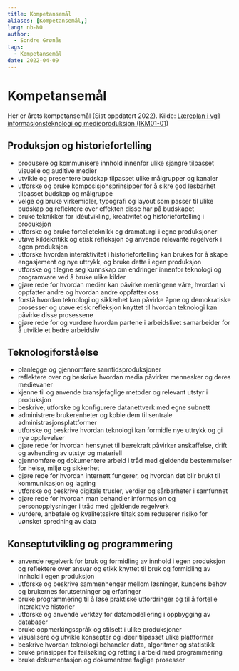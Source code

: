 ```yaml
---
title: Kompetansemål
aliases: [Kompetansemål,]
lang: nb-NO
author:
  - Sondre Grønås
tags:
  - Kompetansemål
date: 2022-04-09
---
```

# Kompetansemål
Her er årets kompetansemål (Sist oppdatert 2022). Kilde: [Læreplan i vg1 informasjonsteknologi og medieproduksjon (IKM01-01)](https://www.udir.no/lk20/ikm01-01)

## Produksjon og historiefortelling
- produsere og kommunisere innhold innenfor ulike sjangre tilpasset visuelle og auditive medier
- utvikle og presentere budskap tilpasset ulike målgrupper og kanaler
- utforske og bruke komposisjonsprinsipper for å sikre god lesbarhet tilpasset budskap og målgruppe
- velge og bruke virkemidler, typografi og layout som passer til ulike budskap og reflektere over effekten disse har på budskapet
- bruke teknikker for idéutvikling, kreativitet og historiefortelling i produksjon
- utforske og bruke fortelleteknikk og dramaturgi i egne produksjoner
- utøve kildekritikk og etisk refleksjon og anvende relevante regelverk i egen produksjon
- utforske hvordan interaktivitet i historiefortelling kan brukes for å skape engasjement og nye uttrykk, og bruke dette i egen produksjon
- utforske og tilegne seg kunnskap om endringer innenfor teknologi og programvare ved å bruke ulike kilder
- gjøre rede for hvordan medier kan påvirke meningene våre, hvordan vi oppfatter andre og hvordan andre oppfatter oss
- forstå hvordan teknologi og sikkerhet kan påvirke åpne og demokratiske prosesser og utøve etisk refleksjon knyttet til hvordan teknologi kan påvirke disse prosessene
- gjøre rede for og vurdere hvordan partene i arbeidslivet samarbeider for å utvikle et bedre arbeidsliv


## Teknologiforståelse
- planlegge og gjennomføre sanntidsproduksjoner
- reflektere over og beskrive hvordan media påvirker mennesker og deres medievaner
- kjenne til og anvende bransjefaglige metoder og relevant utstyr i produksjon
- beskrive, utforske og konfigurere datanettverk med egne subnett
- administrere brukerenheter og koble dem til sentrale administrasjonsplattformer
- utforske og beskrive hvordan teknologi kan formidle nye uttrykk og gi nye opplevelser
- gjøre rede for hvordan hensynet til bærekraft påvirker anskaffelse, drift og avhending av utstyr og materiell
- gjennomføre og dokumentere arbeid i tråd med gjeldende bestemmelser for helse, miljø og sikkerhet
- gjøre rede for hvordan internett fungerer, og hvordan det blir brukt til kommunikasjon og lagring
- utforske og beskrive digitale trusler, verdier og sårbarheter i samfunnet
- gjøre rede for hvordan man behandler informasjon og personopplysninger i tråd med gjeldende regelverk
- vurdere, anbefale og kvalitetssikre tiltak som reduserer risiko for uønsket spredning av data


## Konseptutvikling og programmering
- anvende regelverk for bruk og formidling av innhold i egen produksjon og reflektere over ansvar og etikk knyttet til bruk og formidling av innhold i egen produksjon
- utforske og beskrive sammenhenger mellom løsninger, kundens behov og brukernes forutsetninger og erfaringer
- bruke programmering til å løse praktiske utfordringer og til å fortelle interaktive historier
- utforske og anvende verktøy for datamodellering i oppbygging av databaser
- bruke oppmerkingsspråk og stilsett i ulike produksjoner
- visualisere og utvikle konsepter og ideer tilpasset ulike plattformer
- beskrive hvordan teknologi behandler data, algoritmer og statistikk
- bruke prinsipper for feilsøking og retting i arbeid med programmering
- bruke dokumentasjon og dokumentere faglige prosesser